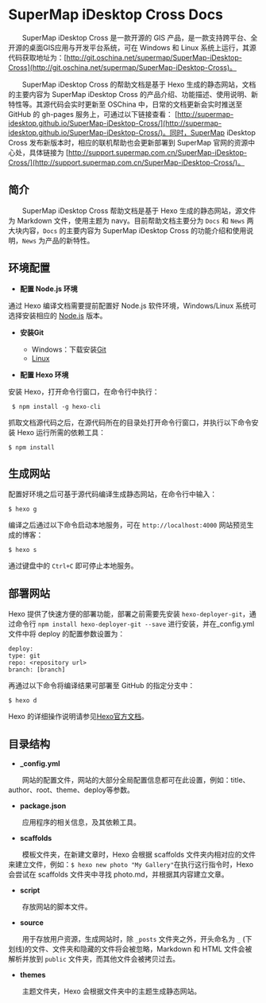 # SuperMap iDesktop Cross Docs

　　SuperMap iDesktop Cross 是一款开源的 GIS 产品，是一款支持跨平台、全开源的桌面GIS应用与开发平台系统，可在 Windows 和 Linux 系统上运行，其源代码获取地址为：[http://git.oschina.net/supermap/SuperMap-iDesktop-Cross](http://git.oschina.net/supermap/SuperMap-iDesktop-Cross)。

　　SuperMap iDesktop Cross 的帮助文档是基于 Hexo 生成的静态网站，文档的主要内容为 SuperMap iDesktop Cross 的产品介绍、功能描述、使用说明、新特性等。其源代码会实时更新至 OSChina 中，日常的文档更新会实时推送至 GitHub 的 gh-pages 服务上，可通过以下链接查看： [http://supermap-idesktop.github.io/SuperMap-iDesktop-Cross/](http://supermap-idesktop.github.io/SuperMap-iDesktop-Cross/)。同时，SuperMap iDesktop Cross 发布新版本时，相应的联机帮助也会更新部署到 SuperMap 官网的资源中心处，具体链接为 [http://support.supermap.com.cn/SuperMap-iDesktop-Cross/](http://support.supermap.com.cn/SuperMap-iDesktop-Cross/)。

## 简介

　　SuperMap iDesktop Cross 帮助文档是基于 Hexo 生成的静态网站，源文件为 Markdown 文件，使用主题为 navy。目前帮助文档主要分为 `Docs` 和 `News` 两大块内容，`Docs` 的主要内容为 SuperMap iDesktop Cross 的功能介绍和使用说明，`News` 为产品的新特性。

## 环境配置

* **配置 Node.js 环境**

通过 Hexo 编译文档需要提前配置好 Node.js 软件环境，Windows/Linux 系统可选择安装相应的 [Node.js](https://nodejs.org/en/) 版本。


* **安装Git**

   - Windows：下载安装[Git](https://git-scm.com/downloads)
   - [Linux](https://git-scm.com/download/linux)


* **配置 Hexo 环境**

安装 Hexo，打开命令行窗口，在命令行中执行：

     $ npm install -g hexo-cli

抓取文档源代码之后，在源代码所在的目录处打开命令行窗口，并执行以下命令安装 Hexo 运行所需的依赖工具：

    $ npm install


## 生成网站

配置好环境之后可基于源代码编译生成静态网站，在命令行中输入：

    $ hexo g

编译之后通过以下命令启动本地服务，可在 `http://localhost:4000` 网站预览生成的博客：

    $ hexo s

通过键盘中的 `Ctrl+C` 即可停止本地服务。

## 部署网站

Hexo 提供了快速方便的部署功能，部署之前需要先安装 `hexo-deployer-git`，通过命令行 `npm install hexo-deployer-git --save` 进行安装，并在_config.yml 文件中将 deploy 的配置参数设置为：

    deploy:
    type: git
    repo: <repository url>
    branch: [branch]

再通过以下命令将编译结果可部署至 GitHub 的指定分支中：

    $ hexo d

Hexo 的详细操作说明请参见[Hexo官方文档](https://hexo.io)。

## 目录结构

- **_config.yml**

　　网站的配置文件，网站的大部分全局配置信息都可在此设置，例如：title、author、root、theme、deploy等参数。

- **package.json**

　　应用程序的相关信息，及其依赖工具。

- **scaffolds**

　　模板文件夹，在新建文章时，Hexo 会根据 scaffolds 文件夹内相对应的文件来建立文件，例如：`$ hexo new photo "My Gallery"`在执行这行指令时，Hexo 会尝试在 scaffolds 文件夹中寻找 photo.md，并根据其内容建立文章。　

- **script**

　　存放网站的脚本文件。

- **source**

　　用于存放用户资源，生成网站时，除 `_posts` 文件夹之外，开头命名为 `_` (下划线)的文件、文件夹和隐藏的文件将会被忽略，Markdown 和 HTML 文件会被解析并放到 `public` 文件夹，而其他文件会被拷贝过去。

- **themes**

　　主题文件夹，Hexo 会根据文件夹中的主题生成静态网站。

　　
